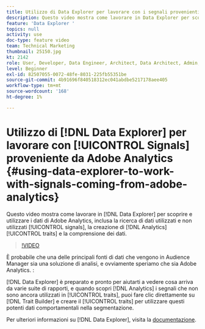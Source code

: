 ```yaml
---
title: Utilizzo di Data Explorer per lavorare con i segnali provenienti da Adobe Analytics
description: Questo video mostra come lavorare in Data Explorer per scoprire e utilizzare i dati di Adobe Analytics, inclusa la ricerca di segnali utilizzati e non utilizzati, la creazione di caratteristiche di Analytics e la comprensione di tali dati.
feature: 'Data Explorer '
topics: null
activity: use
doc-type: feature video
team: Technical Marketing
thumbnail: 25150.jpg
kt: 2142
role: User, Developer, Data Engineer, Architect, Data Architect, Admin, Leader
level: Beginner
exl-id: 82507055-0072-48fe-8031-225fb55351be
source-git-commit: 4b91696f840518312ec041abdbe5217178aee405
workflow-type: tm+mt
source-wordcount: '168'
ht-degree: 1%

---
```


# Utilizzo di [!DNL Data Explorer] per lavorare con [!UICONTROL Signals] proveniente da Adobe Analytics {#using-data-explorer-to-work-with-signals-coming-from-adobe-analytics}

Questo video mostra come lavorare in [!DNL Data Explorer] per scoprire e utilizzare i dati di Adobe Analytics, inclusa la ricerca di dati utilizzati e non utilizzati [!UICONTROL signals], la creazione di [!DNL Analytics] [!UICONTROL traits] e la comprensione dei dati.

>[!VIDEO](https://video.tv.adobe.com/v/25150/?quality=12)

È probabile che una delle principali fonti di dati che vengono in Audience Manager sia una soluzione di analisi, e ovviamente speriamo che sia Adobe Analytics. :

[!DNL Data Explorer] è preparato e pronto per aiutarti a vedere cosa arriva da varie suite di rapporti, e quando scopri  [!DNL Analytics] i segnali che non sono ancora utilizzati in  [!UICONTROL traits], puoi fare clic direttamente su  [!DNL Trait Builder] e creare il  [!UICONTROL traits] per utilizzare questi potenti dati comportamentali nella segmentazione.

Per ulteriori informazioni su [!DNL Data Explorer], visita la [documentazione](https://experiencecloud.adobe.com/resources/help/en_US/aam/data-explorer.html).
